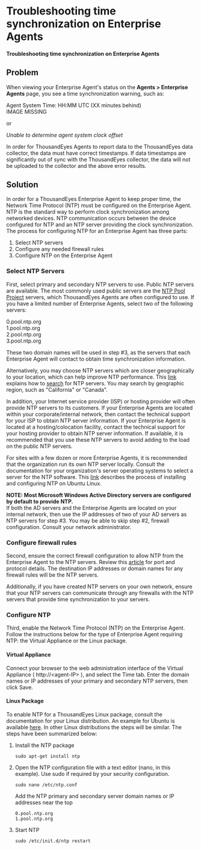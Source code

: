 # Troubleshooting time synchronization on Enterprise Agents

#### Troubleshooting time synchronization on Enterprise Agents

## Problem

When viewing your Enterprise Agent's status on the **Agents &gt; Enterprise Agents** page, you see a time synchronization warning, such as:

Agent System Time: HH:MM UTC \(XX minutes behind\)  
IMAGE MISSING

or

_Unable to determine agent system clock offset_

In order for ThousandEyes Agents to report data to the ThousandEyes data collector, the data must have correct timestamps. If data timestamps are significantly out of sync with the ThousandEyes collector, the data will not be uploaded to the collector and the above error results.  

## Solution

In order for a ThousandEyes Enterprise Agent to keep proper time, the Network Time Protocol \(NTP\) must be configured on the Enterprise Agent.  NTP is the standard way to perform clock synchronization among networked devices.  NTP communication occurs between the device configured for NTP and an NTP server providing the clock synchronization.  The process for configuring NTP for an Enterprise Agent has three parts: 

1. Select NTP servers
2. Configure any needed firewall rules 
3. Configure NTP on the Enterprise Agent   

### Select NTP Servers

First, select primary and secondary NTP servers to use.  Public NTP servers are available. The most commonly used public servers are the [NTP Pool Project](http://www.pool.ntp.org/) servers, which ThousandEyes Agents are often configured to use.  If you have a limited number of Enterprise Agents, select two of the following servers:

0.pool.ntp.org  
1.pool.ntp.org  
2.pool.ntp.org  
3.pool.ntp.org

These two domain names will be used in step \#3, as the servers that each Enterprise Agent will contact to obtain time synchronization information.

Alternatively, you may choose NTP servers which are closer geographically to your location, which can help improve NTP performance.  This [link](http://support.ntp.org/bin/view/Support/SelectingOffsiteNTPServers) explains how to [search](http://support.ntp.org/bin/view/Servers/WebSearch) for NTP servers.  You may search by geographic region, such as "California" or "Canada".

In addition, your Internet service provider \(ISP\) or hosting provider will often provide NTP servers to its customers.  If your Enterprise Agents are located within your corporate/internal network, then contact the technical support for your ISP to obtain NTP server information.  If your Enterprise Agent is located at a hosting/colocation facility, contact the technical support for your hosting provider to obtain NTP server information.  If available, it is recommended that you use these NTP servers to avoid adding to the load on the public NTP servers.

For sites with a few dozen or more Enterprise Agents, it is recommended that the organization run its own NTP server locally.  Consult the documentation for your organization's server operating systems to select a server for the NTP software.  This [link](http://www.ubuntugeek.com/network-time-protocol-ntp-server-and-clients-setup-in-ubuntu.html) describes the process of installing and configuring NTP on Ubuntu Linux.

**NOTE: Most Microsoft Windows Active Directory servers are configured by default to provide NTP.**  
If both the AD servers and the Enterprise Agents are located on your internal network, then use the IP addresses of two of your AD servers as NTP servers for step \#3.  You may be able to skip step \#2, firewall configuration.  Consult your network administrator.

### Configure firewall rules

Second, ensure the correct firewall configuration to allow NTP from the Enterprise Agent to the NTP servers.  Review this [article](https://success.thousandeyes.com/PublicArticlePage?articleIdParam=kA044000000CnBtCAK_Firewall-configuration-for-Enterprise-Agents) for port and protocol details. The destination IP addresses or domain names for any firewall rules will be the NTP servers.

Additionally, if you have created NTP servers on your own network, ensure that your NTP servers can communicate through any firewalls with the NTP servers that provide time synchronization to your servers.

### Configure NTP

Third, enable the Network Time Protocol \(NTP\) on the Enterprise Agent.  Follow the instructions below for the type of Enterprise Agent requiring NTP: the Virtual Appliance or the Linux package.

#### Virtual Appliance

Connect your browser to the web administration interface of the Virtual Appliance \( http://&lt;agent-IP&gt; \), and select the Time tab. Enter the domain names or IP addresses of your primary and secondary NTP servers, then click Save.

#### Linux Package

To enable NTP for a ThousandEyes Linux package, consult the documentation for your Linux distribution.  An example for Ubuntu is available [here](http://www.ubuntugeek.com/network-time-protocol-ntp-server-and-clients-setup-in-ubuntu.html).  In other Linux distributions the steps will be similar.  The steps have been summarized below:

1. Install the NTP package

   ```text
   sudo apt-get install ntp
   ```

2. Open the NTP configuration file with a text editor \(nano, in this example\).  Use sudo if required by your security configuration.

   ```text
   sudo nano /etc/ntp.conf
   ```

  
    Add the NTP primary and secondary server domain names or IP addresses near the top

   ```text
   0.pool.ntp.org
   1.pool.ntp.org
   ```

3. Start NTP

   ```text
   sudo /etc/init.d/ntp restart
   ```

